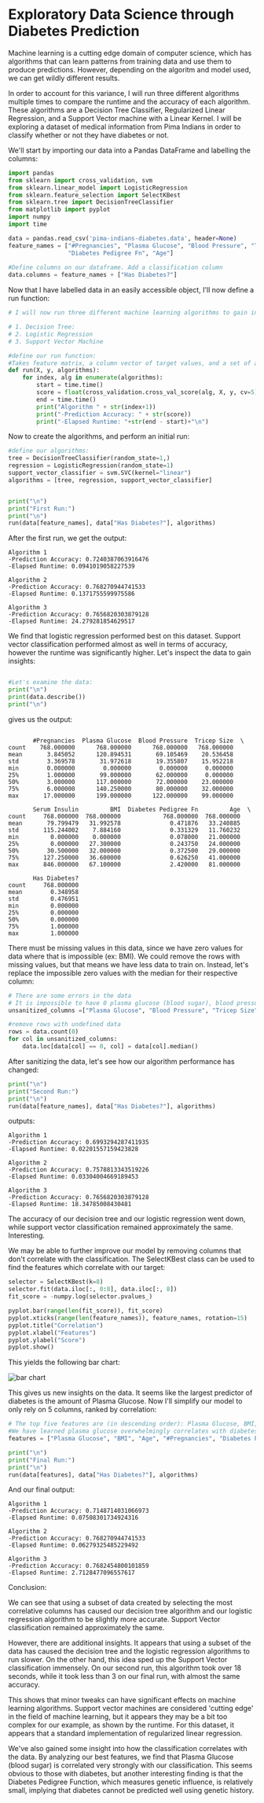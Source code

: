 # Exploratory Data Science through Diabetes Prediction

Machine learning is a cutting edge domain of computer science, which has algorithms that can learn patterns from training data and use them to produce predictions. However, depending on the algoritm and model used, we can get wildly different results. 

In order to account for this variance, I will run three different algorithms multiple times to compare the runtime and the accuracy of each algorithm. These algorithms are a Decision Tree Classifier, Regularized Linear Regression, and a Support Vector machine with a Linear Kernel. I will be exploring a dataset of medical information from Pima Indians in order to classify whether or not they have diabetes or not.

We'll start by importing our data into a Pandas DataFrame and labelling the columns:

```python
import pandas
from sklearn import cross_validation, svm
from sklearn.linear_model import LogisticRegression
from sklearn.feature_selection import SelectKBest
from sklearn.tree import DecisionTreeClassifier
from matplotlib import pyplot
import numpy
import time

data = pandas.read_csv('pima-indians-diabetes.data', header=None)
feature_names = ["#Pregnancies", "Plasma Glucose", "Blood Pressure", "Tricep Size", "Serum Insulin", "BMI",
                 "Diabetes Pedigree Fn", "Age"]
                 
#Define columns on our dataframe. Add a classification column
data.columns = feature_names + ["Has Diabetes?"]
```

Now that I have labelled data in an easily accessible object, I'll now define a run function:

```python
# I will now run three different machine learning algorithms to gain insight:

# 1. Decision Tree:
# 2. Logistic Regression
# 3. Support Vector Machine

#define our run function:
#Takes feature matrix, a column vector of target values, and a set of algorithms to run
def run(X, y, algorithms):
    for index, alg in enumerate(algorithms):
        start = time.time()
        score = float(cross_validation.cross_val_score(alg, X, y, cv=5).mean())
        end = time.time()
        print("Algorithm " + str(index+1))
        print("-Prediction Accuracy: " + str(score))
        print("-Elapsed Runtime: "+str(end - start)+"\n")
```

Now to create the algorithms, and perform an initial run:

```python
#define our algorithms:
tree = DecisionTreeClassifier(random_state=1,)
regression = LogisticRegression(random_state=1)
support_vector_classifier = svm.SVC(kernel="linear")
algorithms = [tree, regression, support_vector_classifier]


print("\n")
print("First Run:")
print("\n")
run(data[feature_names], data["Has Diabetes?"], algorithms)
```

After the first run, we get the output:

```
Algorithm 1
-Prediction Accuracy: 0.7240387063916476
-Elapsed Runtime: 0.0941019058227539

Algorithm 2
-Prediction Accuracy: 0.768270944741533
-Elapsed Runtime: 0.1371755599975586

Algorithm 3
-Prediction Accuracy: 0.7656820303879128
-Elapsed Runtime: 24.279281854629517
```

We find that logistic regression performed best on this dataset. Support vector classification performed almost as well in terms of accuracy, however the runtime was significantly higher. Let's inspect the data to gain insights:

```python

#Let's examine the data:
print("\n")
print(data.describe())
print("\n")
```

gives us the output:

```

       #Pregnancies  Plasma Glucose  Blood Pressure  Tricep Size  \
count    768.000000      768.000000      768.000000   768.000000   
mean       3.845052      120.894531       69.105469    20.536458   
std        3.369578       31.972618       19.355807    15.952218   
min        0.000000        0.000000        0.000000     0.000000   
25%        1.000000       99.000000       62.000000     0.000000   
50%        3.000000      117.000000       72.000000    23.000000   
75%        6.000000      140.250000       80.000000    32.000000   
max       17.000000      199.000000      122.000000    99.000000   

       Serum Insulin         BMI  Diabetes Pedigree Fn         Age  \
count     768.000000  768.000000            768.000000  768.000000   
mean       79.799479   31.992578              0.471876   33.240885   
std       115.244002    7.884160              0.331329   11.760232   
min         0.000000    0.000000              0.078000   21.000000   
25%         0.000000   27.300000              0.243750   24.000000   
50%        30.500000   32.000000              0.372500   29.000000   
75%       127.250000   36.600000              0.626250   41.000000   
max       846.000000   67.100000              2.420000   81.000000   

       Has Diabetes?  
count     768.000000  
mean        0.348958  
std         0.476951  
min         0.000000  
25%         0.000000  
50%         0.000000  
75%         1.000000  
max         1.000000  

```

There must be missing values in this data, since we have zero values for data where that is impossible (ex: BMI). We could remove the rows with missing values, but that means we have less data to train on. Instead, let's replace the impossible zero values with the median for their respective column:

```python
# There are some errors in the data
# It is impossible to have 0 plasma glucose (blood sugar), blood pressure, tricep size, or BMI.
unsanitized_columns =["Plasma Glucose", "Blood Pressure", "Tricep Size", "BMI"]

#remove rows with undefined data
rows = data.count(0)
for col in unsanitized_columns:
    data.loc[data[col] == 0, col] = data[col].median()
```

After sanitizing the data, let's see how our algorithm performance has changed:

```python
print("\n")
print("Second Run:")
print("\n")
run(data[feature_names], data["Has Diabetes?"], algorithms)
```

outputs:

```
Algorithm 1
-Prediction Accuracy: 0.6993294287411935
-Elapsed Runtime: 0.02201557159423828

Algorithm 2
-Prediction Accuracy: 0.7578813343519226
-Elapsed Runtime: 0.03304004669189453

Algorithm 3
-Prediction Accuracy: 0.7656820303879128
-Elapsed Runtime: 18.34785008430481
```


The accuracy of our decision tree and our logistic regression went down, while support vector classification remained approximately the same. Interesting.

We may be able to further improve our model by removing columns that don't correlate with the classification. The SelectKBest class can be used to find the features which correlate with our target:

```python
selector = SelectKBest(k=8)
selector.fit(data.iloc[:, 0:8], data.iloc[:, 8])
fit_score = -numpy.log(selector.pvalues_)

pyplot.bar(range(len(fit_score)), fit_score)
pyplot.xticks(range(len(feature_names)), feature_names, rotation=15)
pyplot.title("Correlation")
pyplot.xlabel("Features")
pyplot.ylabel("Score")
pyplot.show()
```

This yields the following bar chart:

![bar chart](https://github.com/i11umin8/DiabetesPrediction/blob/master/correlation.png)

This gives us new insights on the data. It seems like the largest predictor of diabetes is the amount of Plasma Glucose. Now I'll simplify our model to only rely on 5 columns, ranked by correlation:

```python
# The top five features are (in descending order): Plasma Glucose, BMI, Age,# of pregnancies, Diabetes Pedigree Function
#We have learned plasma glucose overwhelmingly correlates with diabetes
features = ["Plasma Glucose", "BMI", "Age", "#Pregnancies", "Diabetes Pedigree Fn"]

print("\n")
print("Final Run:")
print("\n")
run(data[features], data["Has Diabetes?"], algorithms)
```

And our final output:
```
Algorithm 1
-Prediction Accuracy: 0.7148714031066973
-Elapsed Runtime: 0.07508301734924316

Algorithm 2
-Prediction Accuracy: 0.768270944741533
-Elapsed Runtime: 0.06279325485229492

Algorithm 3
-Prediction Accuracy: 0.7682454800101859
-Elapsed Runtime: 2.7128477096557617
```

Conclusion: 

We can see that using a subset of data created by selecting the most correlative columns has caused our decision tree algorithm and our logistic regression algorithm to be slightly more accurate. Support Vector classification remained approximately the same.

However, there are additional insights. It appears that using a subset of the data has caused the decision tree and the logistic regression algorithms to run slower. On the other hand, this idea sped up the Support Vector classification immensely. On our second run, this algorithm took over 18 seconds, while it took less than 3 on our final run, with almost the same accuracy.

This shows that minor tweaks can have significant effects on machine learning algorithms. Support vector machines are considered 'cutting edge' in the field of machine learning, but it appears they may be a bit too complex for our example, as shown by the runtime. For this dataset, it appears that a standard implementation of regularized linear regression.

We've also gained some insight into how the classification correlates with the data. By analyzing our best features, we find that Plasma Glucose (blood sugar) is correlated very strongly with our classification. This seems obvious to those with diabetes, but another interesting finding is that the Diabetes Pedigree Function, which measures genetic influence, is relatively small, implying that diabetes cannot be predicted well using genetic history.

